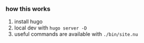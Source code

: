 ### how this works

1. install hugo
2. local dev with `hugo server -D`
3. useful commands are available with `./bin/site.nu`

